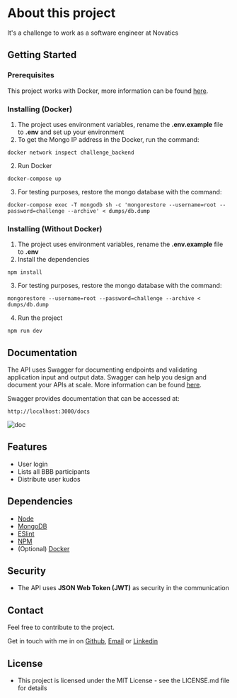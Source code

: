 # About this project
It's a challenge to work as a software engineer at Novatics

## Getting Started
### Prerequisites
This project works with Docker, more information can be found [here](https://docs.docker.com/get-docker/).

### Installing (Docker)
1. The project uses environment variables, rename the **.env.example** file to **.env** and set up your environment
2. To get the Mongo IP address in the Docker, run the command:
 ```
docker network inspect challenge_backend
 ```
2. Run Docker
 ```
docker-compose up
 ```
3. For testing purposes, restore the mongo database with the command: 
 ```
docker-compose exec -T mongodb sh -c 'mongorestore --username=root --password=challenge --archive' < dumps/db.dump
 ```
### Installing (Without Docker)
1. The project uses environment variables, rename the **.env.example** file to **.env**
2. Install the dependencies
 ```
npm install
 ```
3. For testing purposes, restore the mongo database with the command: 
 ```
mongorestore --username=root --password=challenge --archive < dumps/db.dump
 ```
 4. Run the project
 ```
npm run dev
 ```

## Documentation
The API uses Swagger for documenting endpoints and validating application input and output data. 
Swagger can help you design and document your APIs at scale.
More information can be found [here](https://swagger.io/).

Swagger provides documentation that can be accessed at:
  ```
  http://localhost:3000/docs
  ```
 ![doc](https://user-images.githubusercontent.com/2119725/81845084-6d1af300-9526-11ea-9007-ce3b3f53049e.png)

## Features
 - User login
 - Lists all BBB participants
 - Distribute user kudos

## Dependencies
 - [Node](https://nodejs.org/en/)
 - [MongoDB](https://www.mongodb.com/)
 - [ESlint](https://eslint.org/)
 - [NPM](https://www.npmjs.com/)
 - (Optional) [Docker](https://www.docker.com/)

## Security
 - The API uses **JSON Web Token (JWT)** as security in the communication

## Contact
Feel free to contribute to the project.

Get in touch with me in on [Github](https://github.com/fellps), [Email](mailto:fellipe.fvs@gmail.com) or [Linkedin](https://www.linkedin.com/in/fellipevasconcelos/)

## License
 - This project is licensed under the MIT License - see the LICENSE.md file for details
